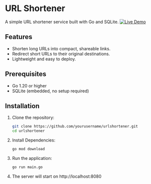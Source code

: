 # URL Shortener

A simple URL shortener service built with Go and SQLite.
[![Live Demo](https://img.shields.io/badge/Demo-Live-green?style=for-the-badge)](https://your-deployed-link.com)

## Features
- Shorten long URLs into compact, shareable links.
- Redirect short URLs to their original destinations.
- Lightweight and easy to deploy.

## Prerequisites
- Go 1.20 or higher
- SQLite (embedded, no setup required)

## Installation
1. Clone the repository:
   ```bash
   git clone https://github.com/yourusername/urlshortener.git
   cd urlshortener
2. Install Dependencies:
    ```bash
    go mod download
3. Run the application:
    ```bash
    go run main.go
4. The server will start on http://localhost:8080